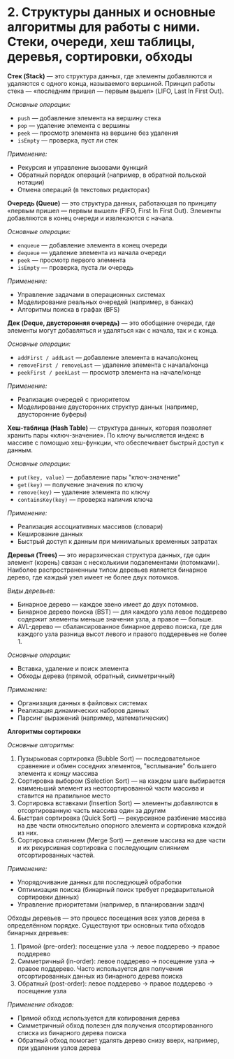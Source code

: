 # 2. Структуры данных и основные алгоритмы для работы с ними. Стеки, очереди, хеш таблицы, деревья, сортировки, обходы

**Стек (Stack)** — это структура данных, где элементы добавляются и удаляются с одного конца, называемого вершиной. Принцип работы стека — «последним пришел — первым вышел» (LIFO, Last In First Out).

*Основные операции:*
- `push` — добавление элемента на вершину стека
- `pop` — удаление элемента с вершины
- `peek` — просмотр элемента на вершине без удаления
- `isEmpty` — проверка, пуст ли стек

*Применение:*
- Рекурсия и управление вызовами функций
- Обратный порядок операций (например, в обратной польской нотации)
- Отмена операций (в текстовых редакторах)


**Очередь (Queue)** — это структура данных, работающая по принципу «первым пришел — первым вышел» (FIFO, First In First Out). Элементы добавляются в конец очереди и извлекаются с начала.

*Основные операции:*
- `enqueue` — добавление элемента в конец очереди
- `dequeue` — удаление элемента из начала очереди
- `peek` — просмотр первого элемента
- `isEmpty` — проверка, пуста ли очередь

*Применение:*
- Управление задачами в операционных системах
- Моделирование реальных очередей (например, в банках)
- Алгоритмы поиска в графах (BFS)


**Дек (Deque, двусторонняя очередь)** — это обобщение очереди, где элементы могут добавляться и удаляться как с начала, так и с конца.

*Основные операции:*
- `addFirst / addLast` — добавление элемента в начало/конец
- `removeFirst / removeLast` — удаление элемента с начала/конца
- `peekFirst / peekLast` — просмотр элемента на начале/конце

*Применение:*
- Реализация очередей с приоритетом
- Моделирование двусторонних структур данных (например, двусторонние буферы)


**Хеш-таблица (Hash Table)** — структура данных, которая позволяет хранить пары «ключ-значение». По ключу вычисляется индекс в массиве с помощью хеш-функции, что обеспечивает быстрый доступ к данным.

*Основные операции:*
- `put(key, value)` — добавление пары "ключ-значение"
- `get(key)` — получение значения по ключу
- `remove(key)` — удаление элемента по ключу
- `containsKey(key)` — проверка наличия ключа

*Применение:*
- Реализация ассоциативных массивов (словари)
- Кеширование данных
- Быстрый доступ к данным при минимальных временных затратах


**Деревья (Trees)** — это иерархическая структура данных, где один элемент (корень) связан с несколькими подэлементами (потомками). Наиболее распространенным типом деревьев является бинарное дерево, где каждый узел имеет не более двух потомков.

*Виды деревьев:*
- Бинарное дерево — каждое звено имеет до двух потомков.
- Бинарное дерево поиска (BST) — для каждого узла левое поддерево содержит элементы меньше значения узла, а правое — больше.
- AVL-дерево — сбалансированное бинарное дерево поиска, где для каждого узла разница высот левого и правого поддеревьев не более 1.

*Основные операции:*
- Вставка, удаление и поиск элемента
- Обходы дерева (прямой, обратный, симметричный)

*Применение:*
- Организация данных в файловых системах
- Реализация динамических наборов данных
- Парсинг выражений (например, математических)


**Алгоритмы сортировки**

*Основные алгоритмы:*
1. Пузырьковая сортировка (Bubble Sort) — последовательное сравнение и обмен соседних элементов, "всплывание" большего элемента к концу массива
2. Сортировка выбором (Selection Sort) — на каждом шаге выбирается наименьший элемент из неотсортированной части массива и ставится на правильное место
3. Сортировка вставками (Insertion Sort) — элементы добавляются в отсортированную часть массива один за другим
4. Быстрая сортировка (Quick Sort) — рекурсивное разбиение массива на две части относительно опорного элемента и сортировка каждой из них.
5. Сортировка слиянием (Merge Sort) — деление массива на две части и их рекурсивная сортировка с последующим слиянием отсортированных частей.

*Применение:*
- Упорядочивание данных для последующей обработки
- Оптимизация поиска (бинарный поиск требует предварительной сортировки данных)
- Управление приоритетами (например, в планировании задач)

Обходы деревьев — это процесс посещения всех узлов дерева в определённом порядке. Существуют три основных типа обходов бинарных деревьев:
1. Прямой (pre-order): посещение узла -> левое поддерево -> правое поддерево
2. Симметричный (in-order): левое поддерево -> посещение узла -> правое поддерево. Часто используется для получения отсортированных данных из бинарного дерева поиска
3. Обратный (post-order): левое поддерево -> правое поддерево -> посещение узла

*Применение обходов:*
- Прямой обход используется для копирования дерева
- Симметричный обход полезен для получения отсортированного списка из бинарного дерева поиска
- Обратный обход помогает удалять дерево снизу вверх, например, при удалении узлов дерева
